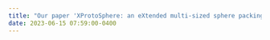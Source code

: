 ```yaml
---
title: "Our paper 'XProtoSphere: an eXtended multi-sized sphere packing algorithm driven by particle size distribution' is accepted by <strong>The Visual Computer Journal (Presented at Computer Graphics International [CGI] 2023)</strong>"
date: 2023-06-15 07:59:00-0400
---
```



